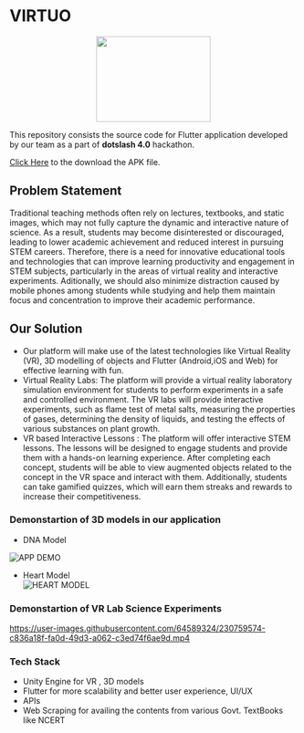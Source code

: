 # VIRTUO

<p align="center">
 <img src="https://user-images.githubusercontent.com/92267208/230757395-ee45f0ba-9e81-4c87-b5a8-50b509ad65cb.png" width="200" height="150">
</p>



This repository consists the source code for Flutter application developed by our team as a part of **dotslash 4.0** hackathon.

[Click Here](https://drive.google.com/file/d/1dloYvn7G9jcshMvH9MWI69rAc3j7XBEh/view?usp=sharing) to the download the APK file.

## Problem Statement
Traditional teaching methods often rely on lectures, textbooks, and static images, which may not fully capture the dynamic and interactive nature of science. As a result, students may become disinterested or discouraged, leading to lower academic achievement and reduced interest in pursuing STEM careers. Therefore, there is a need for innovative educational tools and technologies that can improve learning productivity and engagement in STEM subjects, particularly in the areas of virtual reality and interactive experiments. Aditionally, we should also minimize distraction caused by mobile phones among students while studying and help them maintain focus and concentration to improve their academic performance.

## Our Solution
* Our platform will make use of the latest technologies like Virtual Reality (VR), 3D modelling of objects and Flutter (Android,iOS and Web) for effective learning with fun.
* Virtual Reality Labs: The platform will provide a virtual reality laboratory simulation environment for students to perform experiments in a safe and controlled environment. The VR labs will provide interactive experiments, such as flame test of metal salts, measuring the properties of gases, determining the density of liquids, and testing the effects of various substances on plant growth.
* VR based Interactive Lessons : The platform will offer interactive STEM lessons. The lessons will be designed to engage students and provide them with a hands-on learning experience. After completing each concept, students will be able to view augmented objects related to the concept in the VR space and interact with them. Additionally, students can take gamified quizzes, which will earn them streaks and rewards to increase their competitiveness.


### Demonstartion of 3D models in our application

* DNA Model </br>
<!-- ![DNA MODEL](https://user-images.githubusercontent.com/92267208/230756760-ed17be56-498b-467c-a583-af47e8d2d44c.mp4) -->
![APP DEMO](https://user-images.githubusercontent.com/83031327/230760322-4b5352d2-8544-41d5-b314-a0407d4a9140.gif)

<!-- https://user-images.githubusercontent.com/92267208/230756760-ed17be56-498b-467c-a583-af47e8d2d44c.mp4 -->

* Heart Model </br>
![HEART MODEL](https://user-images.githubusercontent.com/83031327/230737971-bf4d0046-1730-4ff3-a591-4cb8eb8e12b0.gif)

### Demonstartion of VR Lab Science Experiments

https://user-images.githubusercontent.com/64589324/230759574-c836a18f-fa0d-49d3-a062-c3ed74f6ae9d.mp4

### Tech Stack
* Unity Engine for VR , 3D models
* Flutter for more scalability and better user experience, UI/UX
* APIs 
* Web Scraping for availing the contents from various Govt. TextBooks like NCERT

